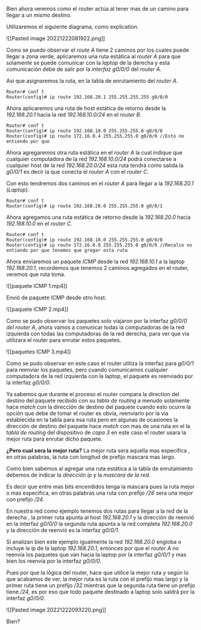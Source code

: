 Bien ahora veremos como el router actúa al tener mas de un camino para llegar a un mismo destino.

Utilizaremos el siguiente diagrama, como explication.

![[Pasted image 20221222081922.png]]

Como se puedo observar el *route A* tiene 2 caminos por los cuales puede llegar a zona verde, aplicaremos una ruta estática al *router A* para que solamente se puede comunicar con la *laptop* de la derecha y esta comunicación debe de salir por la *interfaz g0/0/0* del *router A*.

Asi que asignaremos la ruta, en la tabla de enrutamiento del *router A*.

	Router# conf t
	Router(config)# ip route 192.168.20.1 255.255.255.255 g0/0/0

Ahora aplicaremos una ruta de host estática de retorno desde la *192.168.20.1* hacia la red *192.168.10.0/24* en el *router B*.

	Router# conf t
	Router(config)# ip route 192.168.10.0 255.255.255.0 g0/0/0
	Router(config)# ip route 172.16.0.4 255.255.255.0 g0/0/0 //Esto no entiendo por que

Ahora agregaremos otra ruta estática en el *router A* la cual indique que cualquier computadora de la red *192.168.10.0/24* podrá conectarse a cualquier host de la red *192.168.20.0/24* esta ruta tendrá como salida la *g0/0/1* es decir la que conecta el *router A* con el *router C*.

Con esto tendremos dos caminos en el *router A* para llegar a la *192.168.20.1* (*Laptop*).

	Router# conf t
	Router(config)# ip route 192.168.20.0 255.255.255.0 g0/0/1

Ahora agregamos una ruta estática de retorno desde la *192.168.20.0* hacia *192.168.10.0* en el *router C*.

	Router# conf t
	Router(config)# ip route 192.168.10.0 255.255.255.0 g0/0/0
	Router(config)# ip route 172.16.0.0 255.255.255.0 g0/0/0 //Recalco no entiendo por que tenemos que gregar esta ruta

Ahora enviaremos un paquete *ICMP* desde la red *192.168.10.1*  a la laptop *192.168.20.1*, recordemos que tenemos 2 caminos agregados en el router, veremos que ruta toma.

![[paquete ICMP 1.mp4]]

Envió de paquete ICMP desde otro host.

![[paquete ICMP 2.mp4]]

Como se pudo observar los paquetes solo viajaron por la interfaz *g0/0/0 del router A*, ahora vamos a comunicar todas la computadoras de la red izquierda con todas las computadoras de la red derecha, para ver que via utilizara el router para enrutar estos paquetes.

![[paquetes ICMP 3.mp4]]

Como se pudo observar en este caso el router utiliza la interfaz para *g0/0/1* para reenviar los paquetes, pero cuando comunicamos cualquier computadora de la red izquierda con la laptop, el paquete es reenviado por la interfaz *g0/0/0*.

Ya sabemos que durante el proceso el router compara la direction del destino del paquete recibido con su *tabla de routing* a menudo solamente hace *match* con la dirección de destino del paquete cuando esto ocurre la opción que debe de tomar el router es obvia, reenviarlo por la via establecida en la tabla para esa ruta pero en algunas de ocasiones la dirección de destino del paquete hace *match* con mas de una ruta en el la *tabla de routing* del dispositivo de *capa 3* en este caso el router usara la mejor ruta para enrutar dicho paquete.

**¿Pero cual sera la mejor ruta?** 
La mejor ruta sera aquella mas especifica , en otras palabras, la ruta con longitud de prefijo mascara mas largo.

Como bien sabemos al agregar una ruta estática a la tabla de enrutamiento debemos de indicar la *dirección ip* y la *mascara de la red*.

Es decir que entre mas bits encendidos tenga la mascara pues la ruta mejor o mas especifica, en otras palabras una ruta con prefijo */26* sera una mejor con prefijo */24*.

En nuestra red como ejemplo tenemos dos rutas para llegar a la red de la derecha , la primer ruta apunta al host *192.168.20.1* y la dirección de reenvió en la interfaz *g0/0/0* la segunda ruta apunta a la red completa *192.168.20.0* y la dirección de reenvió es la interfaz *g0/0/1*.

Si analizan bien este ejemplo igualmente la red *192.168.20.0* engloba o incluye la ip de la laptop *192.168.20.1*, entonces por que el *router A* no reenvía los paquetes que van hacia la laptop por la interfaz *g0/0/1* y mas bien los reenvía por la interfaz *g0/0/0*.

Pues por que la lógica del router,  hace que utilice la mejor ruta y según lo que acabamos de ver, la mejor ruta es la ruta con el prefijo mas largo y la primer ruta tiene un prefijo */32* mientras que la segunda ruta tiene un prefijo tiene */24*, es por eso que todo paquete destinado a laptop solo saldrá por la interfaz *g0/0/0*.

![[Pasted image 20221222093220.png]]

Bien?